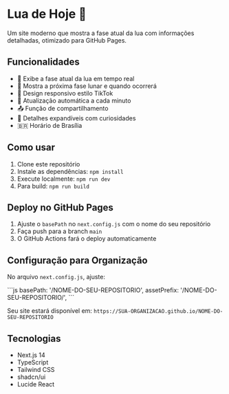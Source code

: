 # Lua de Hoje 🌙

Um site moderno que mostra a fase atual da lua com informações detalhadas, otimizado para GitHub Pages.

## Funcionalidades

- 🌙 Exibe a fase atual da lua em tempo real
- 📅 Mostra a próxima fase lunar e quando ocorrerá
- 📱 Design responsivo estilo TikTok
- 🔄 Atualização automática a cada minuto
- 📤 Função de compartilhamento
- 📖 Detalhes expandíveis com curiosidades
- 🇧🇷 Horário de Brasília

## Como usar

1. Clone este repositório
2. Instale as dependências: `npm install`
3. Execute localmente: `npm run dev`
4. Para build: `npm run build`

## Deploy no GitHub Pages

1. Ajuste o `basePath` no `next.config.js` com o nome do seu repositório
2. Faça push para a branch `main`
3. O GitHub Actions fará o deploy automaticamente

## Configuração para Organização

No arquivo `next.config.js`, ajuste:

\`\`\`js
basePath: '/NOME-DO-SEU-REPOSITORIO',
assetPrefix: '/NOME-DO-SEU-REPOSITORIO/',
\`\`\`

Seu site estará disponível em: `https://SUA-ORGANIZACAO.github.io/NOME-DO-SEU-REPOSITORIO`

## Tecnologias

- Next.js 14
- TypeScript
- Tailwind CSS
- shadcn/ui
- Lucide React

